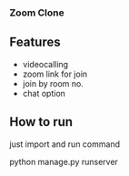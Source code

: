 ### Zoom Clone
## Features
- videocalling
- zoom link for join
- join by room no.
- chat option
## How to run
just import and run command

  python manage.py runserver

